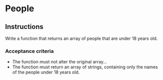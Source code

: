 # People

## Instructions
Write a function that returns an array of people that are under 18 years old.

### Acceptance criteria
- The function must not alter the original array...
- The function must return an array of strings, containing only the names of the people under 18 years old.